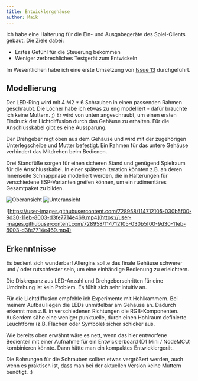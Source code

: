 ```yaml
---
title: Entwicklergehäuse
author: Maik
---
```


Ich habe eine Halterung für die Ein- und Ausgabegeräte des Spiel-Clients gebaut. Die Ziele dabei:
* Erstes Gefühl für die Steuerung bekommen
* Weniger zerbrechliches Testgerät zum Entwickeln

Im Wesentlichen habe ich eine erste Umsetzung von [Issue 13](https://github.com/nerdshop/asinello/issues/13) durchgeführt.

## Modellierung

Der LED-Ring wird mit 4 M2 * 6 Schrauben in einen passenden Rahmen geschraubt. Die Löcher habe ich etwas zu eng modelliert - dafür brauchte ich keine Muttern. ;) Er wird von unten angeschraubt, um einen ersten Eindruck der Lichtdiffusion durch das Gehäuse zu erhalten. Für die Anschlusskabel gibt es eine Aussparung.

Der Drehgeber ragt oben aus dem Gehäuse und wird mit der zugehörigen Unterlegscheibe und Mutter befestigt. Ein Rahmen für das untere Gehäuse verhindert das Mitdrehen beim Bedienen.

Drei Standfüße sorgen für einen sicheren Stand und genügend Spielraum für die Anschlusskabel. In einer späteren Iteration könnten z.B. an deren Innenseite Schnappnase modelliert werden, die in Halterungen für verschiedene ESP-Varianten greifen können, um ein rudimentäres Gesamtpaket zu bilden.

![Oberansicht](/asinello/media/PXL_20210413_183755438.jpg "Oben")
![Unteransicht](/asinello/media/PXL_20210413_183814257.jpg "Unten")

![https://user-images.githubusercontent.com/728958/114712105-030b5f00-9d30-11eb-8003-d3fe7714e469.mp4](https://user-images.githubusercontent.com/728958/114712105-030b5f00-9d30-11eb-8003-d3fe7714e469.mp4)

## Erkenntnisse

Es bedient sich wunderbar! Allergins sollte das finale Gehäuse schwerer und / oder rutschfester sein, um eine einhändige Bedienung zu erleichtern.

Die Diskrepanz aus LED-Anzahl und Drehgeberschritten für eine Umdrehung ist kein Problem. Es fühlt sich sehr intuitiv an.

Für die Lichtdiffusion empfehle ich Experimente mit Hohlkammern. Bei meinem Aufbau liegen die LEDs unmittelbar am Gehäuse an. Dadurch erkennt man z.B. in verschiedenen Richtungen die RGB-Komponenten.
Außerdem sähe eine weniger punktuelle, durch einen Hohlraum definierte Leuchtform (z.B. Flächen oder Symbole) sicher schicker aus.

Wie bereits oben erwähnt wäre es nett, wenn das hier entworfene Bedienteil mit einer Aufnahme für ein Entwicklerboard (D1 Mini / NodeMCU) kombinieren könnte. Dann hätte man ein kompaktes Entwicklergerät.

Die Bohrungen für die Schrauben sollten etwas vergrößert werden, auch wenn es praktisch ist, dass man bei der aktuellen Version keine Muttern benötigt. :)
